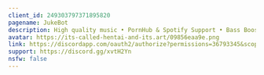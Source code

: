 ```yaml
---
client_id: 249303797371895820
pagename: JukeBot
description: High quality music • PornHub & Spotify Support • Bass Boost
avatar: https://its-called-hentai-and-its.art/09856eaa9e.png
link: https://discordapp.com/oauth2/authorize?permissions=36793345&scope=bot&client_id=249303797371895820
support: https://discord.gg/xvtH2Yn
nsfw: false
---
```

